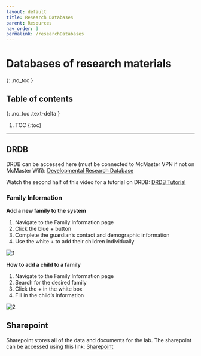 ```yaml
---
layout: default
title: Research Databases
parent: Resources
nav_order: 3
permalink: /researchDatabases
---
```


# Databases of research materials
{: .no_toc }

## Table of contents
{: .no_toc .text-delta }

1. TOC
{:toc}

---

## DRDB
DRDB can be accessed here (must be connected to McMaster VPN if not on McMaster Wifi): [Developmental Research Database](https://drdb.mcmaster.ca/#/) 

Watch the second half of this video for a tutorial on DRDB: [DRDB Tutorial](https://mcmasteru365.sharepoint.com/sites/labtest/Shared%20Documents/Forms/AllItems.aspx?id=%2Fsites%2Flabtest%2FShared%20Documents%2FTraining%2FRecordings%2FRecruitment%20%26%20DRDB%20Training%2D20220525%5F180343%2DMeeting%20Recording%2Emp4&parent=%2Fsites%2Flabtest%2FShared%20Documents%2FTraining%2FRecordings)

### Family Information
**Add a new family to the system**
1. Navigate to the Family Information page
2. Click the blue + button
3. Complete the guardian’s contact and demographic information
4. Use the white + to add their children individually

![1](https://github.com/McMaster-Baby-Lab/handbook/assets/132396918/932275dc-ad6f-4de5-8067-1b483af0167c)

**How to add a child to a family**

1. Navigate to the Family Information page
2. Search for the desired family
3. Click the + in the white box 
4. Fill in the child’s information

![2](https://github.com/McMaster-Baby-Lab/handbook/assets/132396918/ba7cf877-e067-4b93-9619-37c63bd5f9d7)





## Sharepoint
Sharepoint stores all of the data and documents for the lab. The sharepoint can be accessed using this link: [Sharepoint](https://mcmasteru365.sharepoint.com/sites/labtest)


